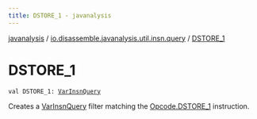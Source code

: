 ```yaml
---
title: DSTORE_1 - javanalysis
---
```


[javanalysis](../index.html) / [io.disassemble.javanalysis.util.insn.query](index.html) / [DSTORE_1](./-d-s-t-o-r-e_1.html)

# DSTORE_1

`val DSTORE_1: `[`VarInsnQuery`](-var-insn-query/index.html)

Creates a [VarInsnQuery](-var-insn-query/index.html) filter matching the [Opcode.DSTORE_1](#) instruction.

